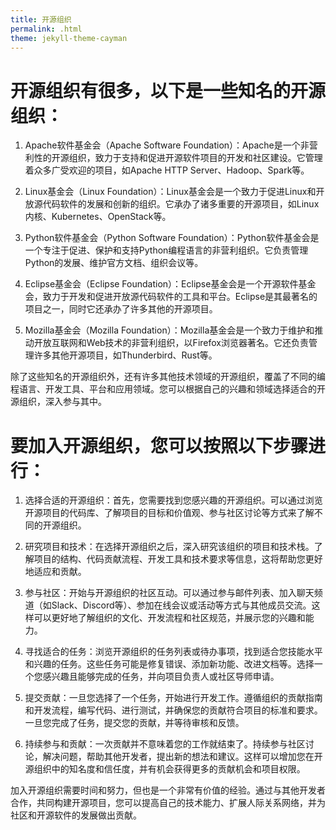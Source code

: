 ```yaml
---
title: 开源组织
permalink: .html
theme: jekyll-theme-cayman
---
```


# 开源组织有很多，以下是一些知名的开源组织：

1. Apache软件基金会（Apache Software Foundation）：Apache是一个非营利性的开源组织，致力于支持和促进开源软件项目的开发和社区建设。它管理着众多广受欢迎的项目，如Apache HTTP Server、Hadoop、Spark等。

2. Linux基金会（Linux Foundation）：Linux基金会是一个致力于促进Linux和开放源代码软件的发展和创新的组织。它承办了诸多重要的开源项目，如Linux内核、Kubernetes、OpenStack等。

3. Python软件基金会（Python Software Foundation）：Python软件基金会是一个专注于促进、保护和支持Python编程语言的非营利组织。它负责管理Python的发展、维护官方文档、组织会议等。

4. Eclipse基金会（Eclipse Foundation）：Eclipse基金会是一个开源软件基金会，致力于开发和促进开放源代码软件的工具和平台。Eclipse是其最著名的项目之一，同时它还承办了许多其他的开源项目。

5. Mozilla基金会（Mozilla Foundation）：Mozilla基金会是一个致力于维护和推动开放互联网和Web技术的非营利组织，以Firefox浏览器著名。它还负责管理许多其他开源项目，如Thunderbird、Rust等。

除了这些知名的开源组织外，还有许多其他技术领域的开源组织，覆盖了不同的编程语言、开发工具、平台和应用领域。您可以根据自己的兴趣和领域选择适合的开源组织，深入参与其中。

# 要加入开源组织，您可以按照以下步骤进行：

1. 选择合适的开源组织：首先，您需要找到您感兴趣的开源组织。可以通过浏览开源项目的代码库、了解项目的目标和价值观、参与社区讨论等方式来了解不同的开源组织。

2. 研究项目和技术：在选择开源组织之后，深入研究该组织的项目和技术栈。了解项目的结构、代码贡献流程、开发工具和技术要求等信息，这将帮助您更好地适应和贡献。

3. 参与社区：开始与开源组织的社区互动。可以通过参与邮件列表、加入聊天频道（如Slack、Discord等）、参加在线会议或活动等方式与其他成员交流。这样可以更好地了解组织的文化、开发流程和社区规范，并展示您的兴趣和能力。

4. 寻找适合的任务：浏览开源组织的任务列表或待办事项，找到适合您技能水平和兴趣的任务。这些任务可能是修复错误、添加新功能、改进文档等。选择一个您感兴趣且能够完成的任务，并向项目负责人或社区导师申请。

5. 提交贡献：一旦您选择了一个任务，开始进行开发工作。遵循组织的贡献指南和开发流程，编写代码、进行测试，并确保您的贡献符合项目的标准和要求。一旦您完成了任务，提交您的贡献，并等待审核和反馈。

6. 持续参与和贡献：一次贡献并不意味着您的工作就结束了。持续参与社区讨论，解决问题，帮助其他开发者，提出新的想法和建议。这样可以增加您在开源组织中的知名度和信任度，并有机会获得更多的贡献机会和项目权限。

加入开源组织需要时间和努力，但也是一个非常有价值的经验。通过与其他开发者合作，共同构建开源项目，您可以提高自己的技术能力、扩展人际关系网络，并为社区和开源软件的发展做出贡献。